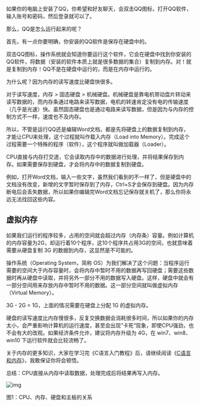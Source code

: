 如果你的电脑上安装了QQ，你希望和好友聊天，会双击QQ图标，打开QQ软件，输入账号和密码，然后登录就可以了。

那么，QQ是怎么运行起来的呢？

首先，有一点你要明确，你安装的QQ软件是保存在硬盘中的。

双击QQ图标，操作系统就会知道你要运行这个软件，它会在硬盘中找到你安装的QQ软件，将数据（安装的软件本质上就是很多数据的集合）复制到内存。对！就是复制到内存！QQ不是在硬盘中运行的，而是在内存中运行的。

为什么呢？因为内存的读写速度比硬盘快很多。

对于读写速度，内存 > 固态硬盘 > 机械硬盘。机械硬盘是靠电机带动盘片转动来读写数据的，而内存条通过电路来读写数据，电机的转速肯定没有电的传输速度（几乎是光速）快。虽然固态硬盘也是通过电路来读写数据，但是因为与内存的控制方式不一样，速度也不及内存。

所以，不管是运行QQ还是编辑Word文档，都是先将硬盘上的数据复制到内存，才能让CPU来处理，这个过程就叫作载入内存（Load into Memory）。完成这个过程需要一个特殊的程序（软件），这个程序就叫做加载器（Loader）。

CPU直接与内存打交道，它会读取内存中的数据进行处理，并将结果保存到内存。如果需要保存到硬盘，才会将内存中的数据复制到硬盘。

例如，打开Word文档，输入一些文字，虽然我们看到的不一样了，但是硬盘中的文档没有改变，新增的文字暂时保存到了内存，Ctrl+S才会保存到硬盘。因为内存断电后会丢失数据，所以如果你编辑完Word文档忘记保存就关机了，那么你将永远无法找回这些内容。

## 虚拟内存

如果我们运行的程序较多，占用的空间就会超过内存（内存条）容量。例如计算机的内存容量为2G，却运行着10个程序，这10个程序共占用3G的空间，也就意味着需要从硬盘复制 3G 的数据到内存，这显然是不可能的。

操作系统（Operating System，简称 OS）为我们解决了这个问题：当程序运行需要的空间大于内存容量时，会将内存中暂时不用的数据再写回硬盘；需要这些数据时再从硬盘中读取，并将另外一部分不用的数据写入硬盘。这样，硬盘中就会有一部分空间用来存放内存中暂时不用的数据。这一部分空间就叫做虚拟内存（Virtual Memory）。

3G - 2G = 1G，上面的情况需要在硬盘上分配 1G 的虚拟内存。

硬盘的读写速度比内存慢很多，反复交换数据会消耗很多时间，所以如果你的内存太小，会严重影响计算机的运行速度，甚至会出现”卡死“现象，即使CPU强劲，也不会有大的改观。如果经济条件允许，建议将内存升级为 4G，在 win7、win8、win10 下运行软件就会比较流畅了。

关于内存的更多知识，大家在学习完《C语言入门教程》后，请继续阅读《[C语言和内存](http://c.biancheng.net/cpp/u/c20/)》，我敢保证你将会顿悟。

总结：CPU直接从内存中读取数据，处理完成后将结果再写入内存。

![img](http://c.biancheng.net/cpp/uploads/allimg/141105/1-141105150121320.png)

图1：CPU、内存、硬盘和主板的关系